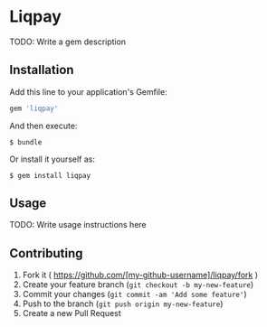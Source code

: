 # Liqpay

TODO: Write a gem description

## Installation

Add this line to your application's Gemfile:

```ruby
gem 'liqpay'
```

And then execute:

    $ bundle

Or install it yourself as:

    $ gem install liqpay

## Usage

TODO: Write usage instructions here

## Contributing

1. Fork it ( https://github.com/[my-github-username]/liqpay/fork )
2. Create your feature branch (`git checkout -b my-new-feature`)
3. Commit your changes (`git commit -am 'Add some feature'`)
4. Push to the branch (`git push origin my-new-feature`)
5. Create a new Pull Request
